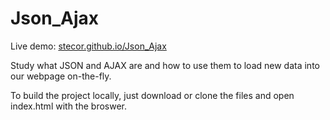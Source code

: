 # Json_Ajax

Live demo: [stecor.github.io/Json_Ajax](https://stecor.github.io/Json_Ajax/)

Study what JSON and AJAX are and how to use them to load new data into our webpage on-the-fly.

To build the project locally, just download or clone the files and open index.html with the broswer.
